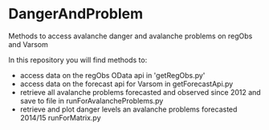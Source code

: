 # DangerAndProblem
Methods to access avalanche danger and avalanche problems on regObs and Varsom

In this repository you will find methods to:
* access data on the regObs OData api in 'getRegObs.py'
* access data on the forecast api for Varsom in getForecastApi.py
* retrieve all avalanche problems forecasted and observed since 2012 and save to file in runForAvalancheProblems.py
* retrieve and plot danger levels an avalanche problems forecasted 2014/15 runForMatrix.py

